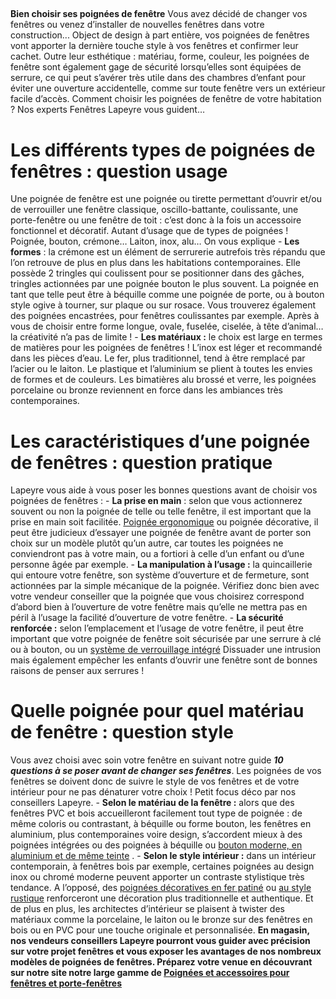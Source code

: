 ##
**Bien choisir ses poignées de fenêtre**
Vous avez décidé de changer vos fenêtres ou venez d’installer de nouvelles fenêtres dans votre construction... Object de design à part entière, vos poignées de fenêtres vont apporter la dernière touche style à vos fenêtres et confirmer leur cachet. Outre leur esthétique : matériau, forme, couleur, les poignées de fenêtre sont également gage de sécurité lorsqu’elles sont équipées de serrure, ce qui peut s’avérer très utile dans des chambres d’enfant pour éviter une ouverture accidentelle, comme sur toute fenêtre vers un extérieur facile d’accès. Comment choisir les poignées de fenêtre de votre habitation ? Nos experts Fenêtres Lapeyre vous guident…
#  Les différents types de poignées de fenêtres : question usage
Une poignée de fenêtre est une poignée ou tirette permettant d’ouvrir et/ou de verrouiller une fenêtre classique, oscillo-battante, coulissante, une porte-fenêtre ou une fenêtre de toit : c’est donc à la fois un accessoire fonctionnel et décoratif. Autant d’usage que de types de poignées ! Poignée, bouton, crémone… Laiton, inox, alu… On vous explique
\- **Les formes** : la crémone est un élément de serrurerie autrefois très répandu que l’on retrouve de plus en plus dans les habitations contemporaines. Elle possède 2 tringles qui coulissent pour se positionner dans des gâches, tringles actionnées par une poignée bouton le plus souvent. La poignée en tant que telle peut être à béquille comme une poignée de porte, ou à bouton style ogive à tourner, sur plaque ou sur rosace. Vous trouverez également des poignées encastrées, pour fenêtres coulissantes par exemple. Après à vous de choisir entre forme longue, ovale, fuselée, ciselée, à tête d’animal… la créativité n’a pas de limite !
\- **Les matériaux :** le choix est large en termes de matières pour les poignées de fenêtres ! L’inox est léger et recommandé dans les pièces d’eau. Le fer, plus traditionnel, tend à être remplacé par l’acier ou le laiton. Le plastique et l’aluminium se plient à toutes les envies de formes et de couleurs. Les bimatières alu brossé et verre, les poignées porcelaine ou bronze reviennent en force dans les ambiances très contemporaines.
#  Les caractéristiques d’une poignée de fenêtres : question pratique
Lapeyre vous aide à vous poser les bonnes questions avant de choisir vos poignées de fenêtres :
\- **La prise en main** : selon que vous actionnerez souvent ou non la poignée de telle ou telle fenêtre, il est important que la prise en main soit facilitée. [Poignée ergonomique](https://www.lapeyre.fr/poignee-brest-secustik-FPC2277640) ou poignée décorative, il peut être judicieux d’essayer une poignée de fenêtre avant de porter son choix sur un modèle plutôt qu’un autre, car toutes les poignées ne conviendront pas à votre main, ou a fortiori à celle d’un enfant ou d’une personne âgée par exemple.
\- **La manipulation à l’usage :** la quincaillerie qui entoure votre fenêtre, son système d’ouverture et de fermeture, sont actionnées par la simple mécanique de la poignée. Vérifiez donc bien avec votre vendeur conseiller que la poignée que vous choisirez correspond d’abord bien à l’ouverture de votre fenêtre mais qu’elle ne mettra pas en péril à l’usage la facilité d’ouverture de votre fenêtre.
\- **La sécurité renforcée :** selon l’emplacement et l’usage de votre fenêtre, il peut être important que votre poignée de fenêtre soit sécurisée par une serrure à clé ou à bouton, ou un [système de verrouillage intégré](https://www.lapeyre.fr/bouton-secustik-atlanta-verona-amsterdam-FPC2195940)
Dissuader une intrusion mais également empêcher les enfants d’ouvrir une fenêtre sont de bonnes raisons de penser aux serrures !
#  Quelle poignée pour quel matériau de fenêtre : question style
Vous avez choisi avec soin votre fenêtre en suivant notre guide **_10 questions à se poser avant de changer ses fenêtres_**. Les poignées de vos fenêtres se doivent donc de suivre le style de vos fenêtres et de votre intérieur pour ne pas dénaturer votre choix ! Petit focus déco par nos conseillers Lapeyre.
\- **Selon le matériau de la fenêtre :** alors que des fenêtres PVC et bois accueilleront facilement tout type de poignée : de même coloris ou contrastant, à béquille ou forme bouton, les fenêtres en aluminium, plus contemporaines voire design, s’accordent mieux à des poignées intégrées ou des poignées à béquille ou [bouton moderne, en aluminium et de même teinte](https://www.lapeyre.fr/bouton-aluminium-FPC2195890) .
\- **Selon le style intérieur :** dans un intérieur contemporain, à fenêtres bois par exemple, certaines poignées au design inox ou chromé moderne peuvent apporter un contraste stylistique très tendance. A l’opposé, des [poignées décoratives en fer patiné](https://www.lapeyre.fr/cremone-decorative-rustique-bouton-fer-patine-pvc-FPC485321) ou [au style rustique](https://www.lapeyre.fr/bouton-rustique-sans-clef-FPC0677000) renforceront une décoration plus traditionnelle et authentique. Et de plus en plus, les architectes d’intérieur se plaisent à twister des matériaux comme la porcelaine, le laiton ou le bronze sur des fenêtres en bois ou en PVC pour une touche originale et personnalisée.
**En magasin, nos vendeurs conseillers Lapeyre pourront vous guider avec précision sur votre projet fenêtres et vous exposer les avantages de nos nombreux modèles de poignées de fenêtres. Préparez votre venue en découvrant sur notre site notre large gamme de [Poignées et accessoires pour fenêtres et porte-fenêtres](https://www.lapeyre.fr/fenetres-CCU0003/poignees-accessoires-CCN0048)**